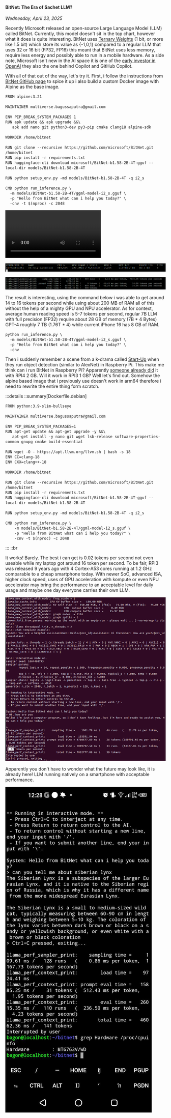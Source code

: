 #### BitNet: The Era of Sachet LLM?
_Wednesday, April 23, 2025_

Recently Microsoft released an open-source Large Language Model (LLM) called BitNet. 
Currently, this model doesn't sit in the top chart, however what it does is quite 
interesting. BitNet uses 
[Ternary Weights](https://arxiv.org/pdf/2402.17764) 
(1 bit, or more like 1.5 bit) which store its value as {-1,0,1} compared to a regular 
LLM that uses 32 or 16 bit (FP32, FP16) this meant that BitNet uses less memory, 
require less energy and possibly able to run in a mobile hardware. As a side note, 
Microsoft isn't new in the AI space it is one of the 
[early investor in OpenAI](https://openai.com/index/microsoft-invests-in-and-partners-with-openai/) 
they also the one behind Copilot and GitHub Copilot.

With all of that out of the way, let's try it. First, i follow the instructions from 
[BitNet GitHub page](https://github.com/microsoft/BitNet) to spice it up i also build 
a custom Docker image with Alpine as the base image.

```
FROM alpine:3.21

MAINTAINER multiverse.bagussaputra@gmail.com

ENV PIP_BREAK_SYSTEM_PACKAGES 1
RUN apk update && apk upgrade &&\
   apk add nano git python3-dev py3-pip cmake clang18 alpine-sdk

WORKDIR /home/bitnet

RUN git clone --recursive https://github.com/microsoft/BitNet.git /home/bitnet
RUN pip install -r requirements.txt
RUN huggingface-cli download microsoft/BitNet-b1.58-2B-4T-gguf --local-dir models/BitNet-b1.58-2B-4T

RUN python setup_env.py -md models/BitNet-b1.58-2B-4T -q i2_s

CMD python run_inference.py \
  -m models/BitNet-b1.58-2B-4T/ggml-model-i2_s.gguf \
  -p "Hello from BitNet what can i help you today?" \
  -cnv -t $(nproc) -c 2048
```

![video_lg](./posts/2025-04-23-bitnet-the-era-of-sachet-llm/vid1.mp4)

![img_xl](./posts/2025-04-23-bitnet-the-era-of-sachet-llm/img1.png)

![img_xl](./posts/2025-04-23-bitnet-the-era-of-sachet-llm/img2.png)

The result is interesting, using the command below i was able to get around 14 to 16 
tokens per second while using about 200 MB of RAM all of this without the help of a 
mighty GPU and NPU accelerator. As for context, average human reading speed is 5-7 
tokens per second, regular 7B LLM with full precision (FP32) require about 28 GB of 
memory (7B * 4 Bytes) GPT-4 roughly 7 TB (1.76T * 4) while current iPhone 16 has 8 
GB of RAM.

```
python run_inference.py \
  -m models/BitNet-b1.58-2B-4T/ggml-model-i2_s.gguf \
  -p "Hello from BitNet what can i help you today?" \
  -cnv
```

Then i suddenly remember a scene from a k-drama called 
[Start-Up](https://www.imdb.com/title/tt12867810/)
when they run object detection (similar to AlexNet) in Raspberry Pi. This make me 
think can i run BitNet in Raspberry Pi? Apparently 
[someone already did](https://www.youtube.com/watch?v=3q_ItuNNpmY) 
it with RPI4 2 GB. Will it work in RPI3 1 GB? Well let's find out. Somehow the alpine 
based image that i previously use doesn't work in arm64 therefore i need to rewrite 
the entire thing form scratch.

:::details
::summary[Dockerfile.debian]
```
FROM python:3.9-slim-bullseye

MAINTAINER multiverse.bagussaputra@gmail.com

ENV PIP_BREAK_SYSTEM_PACKAGES=1
RUN apt-get update && apt-get upgrade -y &&\
   apt-get install -y nano git wget lsb-release software-properties-common gnupg cmake build-essential

RUN wget -O - https://apt.llvm.org/llvm.sh | bash -s 18
ENV CC=clang-18
ENV CXX=clang++-18

WORKDIR /home/bitnet

RUN git clone --recursive https://github.com/microsoft/BitNet.git /home/bitnet
RUN pip install -r requirements.txt
RUN huggingface-cli download microsoft/BitNet-b1.58-2B-4T-gguf --local-dir models/BitNet-b1.58-2B-4T

RUN python setup_env.py -md models/BitNet-b1.58-2B-4T -q i2_s

CMD python run_inference.py \
    -m models/BitNet-b1.58-2B-4T/ggml-model-i2_s.gguf \
    -p "Hello from BitNet what can i help you today?" \
    -cnv -t $(nproc) -c 2048
```
:::
::br

It works! Barely. The best i can get is 0.02 tokens per second not even useable while 
my laptop got around 16 token per second. To be fair, RPI3 was released 9 years ago 
with 4 Cortex-A53 cores running at 1.2 GHz comparable to a cheap smartphone today. 
With newer SoC, advanced ISA, higher clock speed, uses of GPU acceleration with 
kompute or even NPU accelerator may bring the performance to an acceptable level for 
daily usage and maybe one day everyone carries their own LLM.

![img_lg](./posts/2025-04-23-bitnet-the-era-of-sachet-llm/img3.png)

Apparently you don't have to wonder what the future may look like, it is already here! 
LLM running natively on a smartphone with acceptable performance.

![img_sm](./posts/2025-04-23-bitnet-the-era-of-sachet-llm/img4.jpg)
